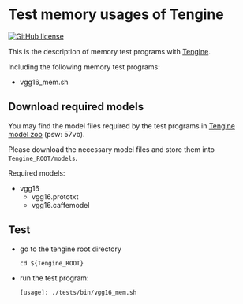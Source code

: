 # Test memory usages of Tengine

[![GitHub license](http://OAID.github.io/pics/apache_2.0.svg)](./LICENSE)

This is the description of memory test programs with [Tengine](https://github.com/OAID/Tengine).

Including the following memory test programs:

- vgg16_mem.sh

## Download required models

You may find the model files required by the test programs in [Tengine model zoo](https://pan.baidu.com/s/1LXZ8vOdyOo50IXS0CUPp8g) (psw: 57vb).

Please download the necessary model files and store them into `Tengine_ROOT/models`.

Required models:

- vgg16
  - vgg16.prototxt
  - vgg16.caffemodel

## Test
- go to the tengine root directory

    ```
    cd ${Tengine_ROOT}
    ```
- run the test program:

    ```
    [usage]: ./tests/bin/vgg16_mem.sh
    ```

